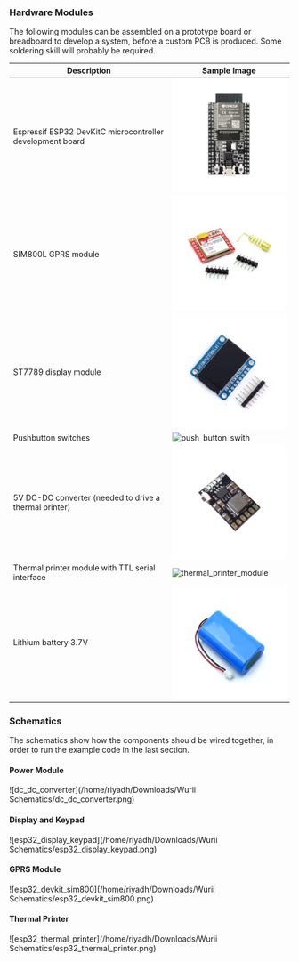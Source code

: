 ### Hardware Modules

The following modules can be assembled on a prototype board or breadboard to develop a system, before a custom PCB is produced. Some soldering skill will probably be required. 

| Description                                               | Sample Image                                                 |
| --------------------------------------------------------- | ------------------------------------------------------------ |
| Espressif ESP32 DevKitC microcontroller development board | ![esp32_devkitc](esp32_devkitc.png)   |
| SIM800L GPRS module                                       | ![sim800l](sim800l.png)               |
| ST7789 display module                                     | ![st7789_module](st7789_module.png)   |
| Pushbutton switches                                       | ![push_button_swith](/home/riyadh/Downloads/push_button_swith.png) |
| 5V DC-DC converter (needed to drive a thermal printer)    | ![power-module](power-module.png)     |
| Thermal printer module with TTL serial interface          | ![thermal_printer_module](/home/riyadh/Downloads/thermal_printer_module.png) |
| Lithium battery 3.7V                                      | ![lithium_battery](lithium_battery.png) |

### Schematics

The schematics show how the components should be wired together, in order to run the example code in the last section. 

#### Power Module

![dc_dc_converter](/home/riyadh/Downloads/Wurii Schematics/dc_dc_converter.png)

#### Display and Keypad

![esp32_display_keypad](/home/riyadh/Downloads/Wurii Schematics/esp32_display_keypad.png)

#### GPRS Module

![esp32_devkit_sim800](/home/riyadh/Downloads/Wurii Schematics/esp32_devkit_sim800.png)

#### Thermal Printer

![esp32_thermal_printer](/home/riyadh/Downloads/Wurii Schematics/esp32_thermal_printer.png)

